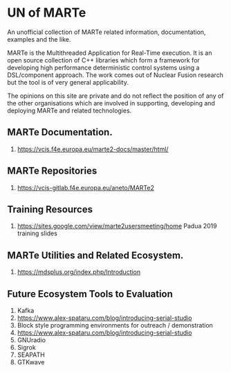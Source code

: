# UN of MARTe
An unofficial collection of MARTe related information, documentation, examples and the like.

MARTe is the Multithreaded Application for Real-Time execution.  It is an open source collection of C++ libraries
which form a framework for developing high performance deterministic control systems using a DSL/component approach.
The work comes out of Nuclear Fusion research but the tool is of very general applicability.

The opinions on this site are private and do not reflect the position of any of the other organisations which are
involved in supporting, developing and deploying MARTe and related technologies.

## MARTe Documentation.

1. https://vcis.f4e.europa.eu/marte2-docs/master/html/

## MARTe Repositories

1. https://vcis-gitlab.f4e.europa.eu/aneto/MARTe2

## Training Resources

1. https://sites.google.com/view/marte2usersmeeting/home Padua 2019 training slides

## MARTe Utilities and Related Ecosystem.

1. https://mdsplus.org/index.php/Introduction

## Future Ecosystem Tools to Evaluation

1. Kafka
2. https://www.alex-spataru.com/blog/introducing-serial-studio
3. Block style programming environments for outreach / demonstration
4. https://www.alex-spataru.com/blog/introducing-serial-studio
5. GNUradio
6. Sigrok
7. SEAPATH
8. GTKwave

